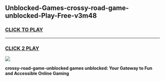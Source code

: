 
## Unblocked-Games-crossy-road-game-unblocked-Play-Free-v3m48
<h3>
<a href="https://premium76.site?title=crossy-road-game-unblocked&ref=20A">CLICK TO PLAY</a></h3>
<hr>

<h3>
<a href="https://premium76.site?title=crossy-road-game-unblocked&ref=20A">CLICK 2 PLAY</a>
  
</h3>

<a href="https://premium76.site?title=crossy-road-game-unblocked&ref=20A"><img src="https://clearcache.store/games.png"></a>


**crossy-road-game-unblocked games unblocked: Your Gateway to Fun and Accessible Online Gaming**
